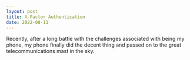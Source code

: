 ```yaml
---
layout: post
title: X-Factor Authentication
date: 2022-08-11
---
```


Recently, after a long battle with the challenges associated with being my
phone, my phone finally did the decent thing and passed on to the great
telecommunications mast in the sky.
